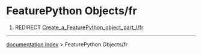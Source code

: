 # FeaturePython Objects/fr
1.  REDIRECT [Create\_a\_FeaturePython\_object\_part\_I/fr](Create_a_FeaturePython_object_part_I/fr.md)

---
[documentation index](../README.md) > FeaturePython Objects/fr
